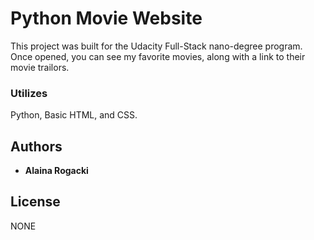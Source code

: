 # Python Movie Website

This project was built for the Udacity Full-Stack nano-degree program. Once opened, you can see my favorite movies, along with a link to their movie trailors. 

### Utilizes

Python, Basic HTML, and CSS.

## Authors

* **Alaina Rogacki**

## License

NONE

